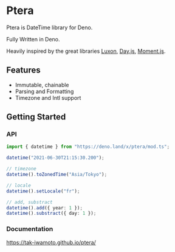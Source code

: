 # Ptera

Ptera is DateTime library for Deno.

Fully Written in Deno.

Heavily inspired by the great libraries
[Luxon](https://github.com/moment/luxon),
[Day.js](https://github.com/iamkun/dayjs),
[Moment.js](https://github.com/moment/moment).

## Features

- Immutable, chainable
- Parsing and Formatting
- Timezone and Intl support

## Getting Started

### API

```typescript
import { datetime } from "https://deno.land/x/ptera/mod.ts";

datetime("2021-06-30T21:15:30.200");

// timezone
datetime().toZonedTime("Asia/Tokyo");

// locale
datetime().setLocale("fr");

// add, substract
datetime().add({ year: 1 });
datetime().substract({ day: 1 });
```

### Documentation

https://tak-iwamoto.github.io/ptera/
